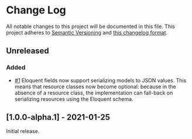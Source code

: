 # Change Log

All notable changes to this project will be documented in this file. This project adheres to
[Semantic Versioning](http://semver.org/) and [this changelog format](http://keepachangelog.com/).

## Unreleased

### Added
- [#1](https://github.com/laravel-json-api/eloquent/pull/1)
Eloquent fields now support serializing models to JSON values. This means that resource classes
now become optional: because in the absence of a resource class, the implementation can fall-back
on serializing resources using the Eloquent schema.

## [1.0.0-alpha.1] - 2021-01-25

Initial release.
